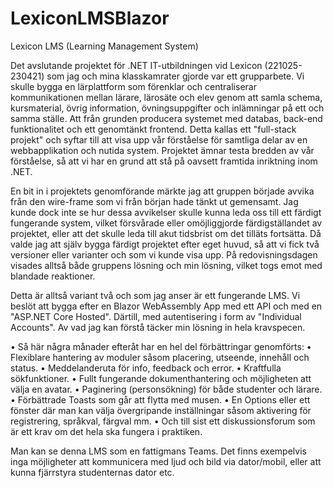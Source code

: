 # LexiconLMSBlazor
Lexicon LMS (Learning Management System)

Det avslutande projektet för .NET IT-utbildningen vid Lexicon (221025-230421) som jag och mina klasskamrater gjorde var ett grupparbete. Vi skulle bygga en lärplattform som förenklar och centraliserar kommunikationen mellan lärare, lärosäte och elev genom att samla schema, kursmaterial, övrig information, övningsuppgifter och inlämningar på ett och samma ställe. Att från grunden producera systemet med databas, back-end funktionalitet och ett genomtänkt frontend. Detta kallas ett "full-stack projekt" och syftar till att visa upp vår förståelse för samtliga delar av en webbapplikation och nutida system. Projektet ämnar testa bredden av vår förståelse, så att vi har en grund att stå på oavsett framtida inriktning inom .NET.

En bit in i projektets genomförande märkte jag att gruppen började avvika från den wire-frame som vi från början hade tänkt ut gemensamt. Jag kunde dock inte se hur dessa avvikelser skulle kunna leda oss till ett färdigt fungerande system, vilket försvårade eller omöjliggjorde färdigställandet av projektet, eller att det skulle leda till akut tidsbrist om det tilläts fortsätta. Då valde jag att själv bygga färdigt projektet efter eget huvud, så att vi fick två versioner eller varianter och som vi kunde visa upp. På redovisningsdagen visades alltså både gruppens lösning och min lösning, vilket togs emot med blandade reaktioner.

Detta är alltså variant två och som jag anser är ett fungerande LMS. Vi beslöt att bygga efter en Blazor WebAssembly App med ett API och med en "ASP.NET Core Hosted". Därtill, med autentisering i form av "Individual Accounts". Av vad jag kan förstå täcker min lösning in hela kravspecen.

•	Så här några månader efteråt har en hel del förbättringar genomförts:
•	Flexiblare hantering av moduler såsom placering, utseende, innehåll och status. 
•	Meddelanderuta för info, feedback och error.
•	Kraftfulla sökfunktioner.
•	Fullt fungerande dokumenthantering och möjligheten att välja en avatar.
•	Paginering (personsökning) för både studenter och lärare.
•	Förbättrade Toasts som går att flytta med musen.
•	En Options eller ett fönster där man kan välja övergripande inställningar såsom aktivering för registrering, språkval, färgval mm.
•	Och till sist ett diskussionsforum som är ett krav om det hela ska fungera i praktiken.

Man kan se denna LMS som en fattigmans Teams. Det finns exempelvis inga möjligheter att kommunicera med ljud och bild via dator/mobil, eller att kunna fjärrstyra studenternas dator etc.
